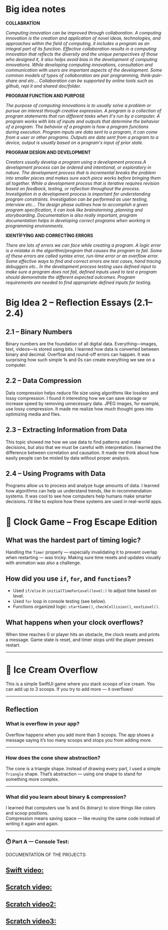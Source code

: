 # Big idea notes
**COLLABRATİON**

*Computing innovation can be improved through collaboration. A computing innovation is the creation and application of novel ideas, technologies, and approaches within the field of computing, it includes a program as an integral part of its function. Effective collaboration results in a computing innovation that reflects the diversity and the unique perspectives of those who designed it, it also helps avoid bias in the development of computing innovations. While developing computing innovations, consultation and communication with users are important aspects of the development. Some common models of types of collaboration are pair programming, think-pair-share and etc… Collaboration can be supported by online tools such as github, repl it and shared doc/folder.*

**PROGRAM FUNCTİON AND PURPOSE**

*The purpose of computing innovations is to usually solve a problem or pursue an interest through creative expression. A program is a collection of program statements that run different tasks when it's run by a computer. A program works with lots of inputs and outputs that determine the behavior of a program. The behavior of a program is how a program functions during execution. Program inputs are data sent to a program, it can come from a user or other programs. Outputs are data sent from a program to a device, output is usually based on a program's input of prior state.*

**PROGRAM DESİGN AND DEVELOPMENT**

*Creators usually develop a program using a development process.A development process can be ordered and intentional, or exploratory in nature. The development process that is incremental breaks the problem into smaller pieces and makes sure each piece works before bringing them all together. While a development process that is iterative requires  revision based on feedback, testing, or reflection throughout the process. Investigation in a development process is important for understanding program constraints. İnvestigation can be performed as user testing, interview etc… The design phase outlines how to accomplish a given program specification, it can look like brainstorming ,planning and storyboarding. Documentation is also really important, program documentation helps in developing correct programs when working in programming environments.*


**IDENTİFYİNG AND CORRECTİNG ERRORS**

*There are lots of errors we can face while creating a program. A logic error is a mistake in the algorithm/program that causes the program to fail. Some of these errors are called syntax error, run-time error or an overflow error. Some effective ways to find and correct errors are test cases, hand tracing debuggers etc.. İn the development process testing uses defined input to make sure a program does not fail, defined inputs used to test a program should demonstrate the different expected outcomes. Program requirements are needed to find appropriate defined inputs for testing.*


# Big Idea 2 – Reflection Essays (2.1–2.4)

## 2.1 – Binary Numbers
Binary numbers are the foundation of all digital data. Everything—images, text, videos—is stored using bits. I learned how data is converted between binary and decimal. Overflow and round-off errors can happen. It was surprising how such simple 1s and 0s can create everything we see on a computer.

## 2.2 – Data Compression
Data compression helps reduce file size using algorithms like lossless and lossy compression. I found it interesting how we can save storage or increase speed by removing unnecessary data. JPEG images, for example, use lossy compression. It made me realize how much thought goes into optimizing media and files.

## 2.3 – Extracting Information from Data
This topic showed me how we use data to find patterns and make decisions, but also that we must be careful with interpretation. I learned the difference between correlation and causation. It made me think about how easily people can be misled by data without proper analysis.

## 2.4 – Using Programs with Data
Programs allow us to process and analyze huge amounts of data. I learned how algorithms can help us understand trends, like in recommendation systems. It was cool to see how computers help humans make smarter decisions. I’d like to explore how these systems are used in real-world apps.



# 🐸 Clock Game – Frog Escape Edition

## What was the hardest part of timing logic?
Handling the `Timer` properly — especially invalidating it to prevent overlap when restarting — was tricky. Making sure time resets and updates visually with animation was also a challenge.

## How did you use `if`, `for`, and `functions`?
- Used `if/else` in `initialTimeForLevel(level:)` to adjust time based on level.
- Used `for` loop in console testing (see below).
- Functions organized logic: `startGame()`, `checkCollision()`, `nextLevel()`.

## What happens when your clock overflows?
When time reaches 0 or player hits an obstacle, the clock resets and prints a message. Game state is reset, and timer stops until the player presses restart.

---


# 🍦 Ice Cream Overflow

This is a simple SwiftUI game where you stack scoops of ice cream. You can add up to 3 scoops. If you try to add more — it overflows!

---

##  Reflection

###  What is overflow in your app?
Overflow happens when you add more than 3 scoops. The app shows a message saying it’s too many scoops and stops you from adding more.

---

### How does the cone show abstraction?
The cone is a triangle shape. Instead of drawing every part, I used a simple `Triangle` shape. That’s abstraction — using one shape to stand for something more complex.

---

###  What did you learn about binary & compression?
I learned that computers use 1s and 0s (binary) to store things like colors and scoop positions.  
Compression means saving space — like reusing the same code instead of writing it again and again.

---


### ⏱️ Part A — Console Test:



DOCUMENTATİON OF THE PROJECTS:

## [Swift video:](https://drive.google.com/file/d/1Sv3gThbgu-gjOIpwiryBfZp0z_RLUF9Y/view?usp=sharing)

## [Scratch video:](https://drive.google.com/file/d/1b4ZqT4OHX7jl7n36edUCt16QE3UP3bev/view?usp=sharing)

## [Scratch video2:](https://drive.google.com/file/d/1b4ZqT4OHX7jl7n36edUCt16QE3UP3bev/view?usp=sharing)

## [Scratch video3:](https://drive.google.com/file/d/1b4ZqT4OHX7jl7n36edUCt16QE3UP3bev/view?usp=sharing)



